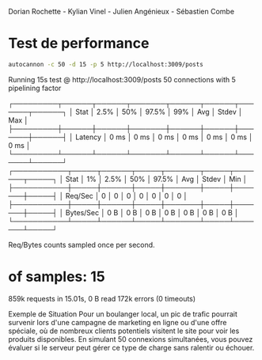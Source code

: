 Dorian Rochette - Kylian Vinel - Julien Angénieux - Sébastien Combe

# Test de performance

```bash
autocannon -c 50 -d 15 -p 5 http://localhost:3009/posts
```


Running 15s test @ http://localhost:3009/posts
50 connections with 5 pipelining factor


┌─────────┬──────┬──────┬───────┬──────┬──────┬───────┬──────┐
│ Stat    │ 2.5% │ 50%  │ 97.5% │ 99%  │ Avg  │ Stdev │ Max  │
├─────────┼──────┼──────┼───────┼──────┼──────┼───────┼──────┤
│ Latency │ 0 ms │ 0 ms │ 0 ms  │ 0 ms │ 0 ms │ 0 ms  │ 0 ms │
└─────────┴──────┴──────┴───────┴──────┴──────┴───────┴──────┘
┌───────────┬─────┬──────┬─────┬───────┬─────┬───────┬─────┐
│ Stat      │ 1%  │ 2.5% │ 50% │ 97.5% │ Avg │ Stdev │ Min │
├───────────┼─────┼──────┼─────┼───────┼─────┼───────┼─────┤
│ Req/Sec   │ 0   │ 0    │ 0   │ 0     │ 0   │ 0     │ 0   │
├───────────┼─────┼──────┼─────┼───────┼─────┼───────┼─────┤
│ Bytes/Sec │ 0 B │ 0 B  │ 0 B │ 0 B   │ 0 B │ 0 B   │ 0 B │
└───────────┴─────┴──────┴─────┴───────┴─────┴───────┴─────┘

Req/Bytes counts sampled once per second.
# of samples: 15

859k requests in 15.01s, 0 B read
172k errors (0 timeouts)


Exemple de Situation
Pour un boulanger local, un pic de trafic pourrait survenir lors d'une campagne de marketing en ligne ou d'une offre spéciale, où de nombreux clients potentiels visitent le site pour voir les produits disponibles. En simulant 50 connexions simultanées, vous pouvez évaluer si le serveur peut gérer ce type de charge sans ralentir ou échouer.
